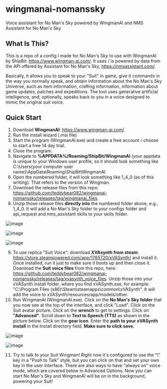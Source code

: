 # wingmanai-nomanssky
 Voice assistant for No Man's Sky powered by WingmanAI and NMS Assistant for No Man's Sky

## What Is This?
This is a repo of a config I made for No Man's Sky to use with WingmanAI by ShipBit: https://www.wingman-ai.com/.  It uses / is powered by data from the API offered by Assistant for No Man's Sky, https://nmsassistant.com/.

Basically, it allows you to speak to your "Suit" in game, give it commands in the way you normally speak, and obtain information about the No Man's Sky Universe, such as item information, crafting information, information about game updates, patches and expeditions.  The tool uses generative artificial intelligence, and, optionally, speaks back to you in a voice designed to mimic the original suit voice.

## Quick Start

1. Download **WingmanAI**: https://www.wingman-ai.com/
2. Run the install wizard (.msi file)
3. Start the program (WingmanAI.exe) and create a free account / choose to start a free 14 day trial.
4. Close the program.
5. Navigate to **%APPDATA%/Roaming/ShipBit/WingmanAI** (your appdata is unique to your Windows user profile, so it should look something like C:\Users\{your computer user name}\AppData\Roaming\ShipBit\WingmanAI
6. Open the numbered folder, it will look something like 1_4_0 (as of this writing).  That refers to the version of Wingman.
7. Download the release files from this repo: https://github.com/teddybear082/wingmanai-nomanssky/releases/tag/wingmanai_files.
8. Unzip those release files **directly into** the numbered folder above, e.g., 1_4_0.  It will add a No Man's Sky folder to your configs folder and api_request and nms_assistant skills to your skills folder.

![image](https://github.com/teddybear082/wingmanai-nomanssky/assets/87204721/ca412c16-68a8-4f5f-b2c4-4e1d2c61d189)


![image](https://github.com/teddybear082/wingmanai-nomanssky/assets/87204721/1197d9c8-eb79-43f0-b7bc-4824351d432a)

![image](https://github.com/teddybear082/wingmanai-nomanssky/assets/87204721/96c79284-1b14-4683-9672-6eb8c85caec5)

9. To use replica "Suit Voice": download **XVAsynth from steam**: https://store.steampowered.com/app/1765720/xVASynth/ and install it.  Once installed, run it just to make sure it boots up and then close it.  Download the **Suit voice files** from this repo, here: https://github.com/teddybear082/wingmanai-nomanssky/releases/tag/xvasynth_voice_files.  Unzip those into your xVASynth install folder, where you find xVASynth.exe, for example: "C:\Program Files (x86)\Steam\steamapps\common\xVASynth".  It will add the voice to  xVASynth/resources/app/models/other.
10. Run WingmanAI (WingmanAI.exe).  Click on the **No Man's Sky folder** that you now see at the top of the interface, and click "Load".  Click on the Suit avatar picture.  Click on the **wrench** to get to settings.  Click on **"Advanced"**.  Scroll down to **Text to Speech (TTS)** as shown in the picture below. 
 Click on the **gear icon**.  Enter the **path to your xVASynth install** in the Install directory field.  **Make sure to click save.**

![image](https://github.com/teddybear082/wingmanai-nomanssky/assets/87204721/56238c60-539a-46eb-bbf9-df2a00acf2d0)

![image](https://github.com/teddybear082/wingmanai-nomanssky/assets/87204721/44e81e2f-8e05-4731-a66e-9dd1f9d63b2f)

11. Try to talk to your Suit Wingman! Right now it's configured to use the "\\" key in a "Push to Talk" style, but you can click on that and set your own key in the user interface. There are also ways to have "always on" voice mode, which are covered below in Advanced Options.  Now you can start No Man's Sky and WingmanAI will be on in the background, powering your Suit!  
